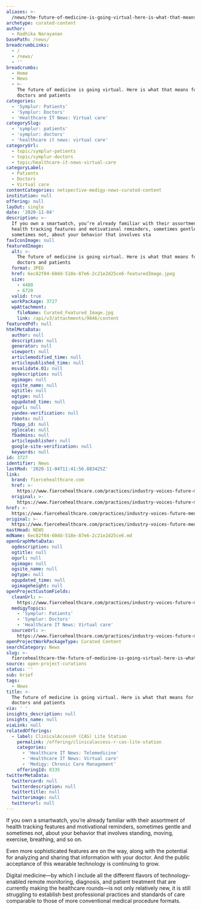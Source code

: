 ```yaml
---
aliases: >-
  /news/the-future-of-medicine-is-going-virtual-here-is-what-that-means-for-both-doctors-and-patients
archetype: curated-content
author:
  - Radhika Narayanan
basePath: /news/
breadcrumbLinks:
  - /
  - /news/
  - ''
breadcrumbs:
  - Home
  - News
  - >-
    The future of medicine is going virtual. Here is what that means for both
    doctors and patients
categories:
  - 'Symplur: Patients'
  - 'Symplur: Doctors'
  - 'Healthcare IT News: Virtual care'
categorySlug:
  - 'symplur: patients'
  - 'symplur: doctors'
  - 'healthcare it news: virtual care'
categoryUrl:
  - topic/symplur-patients
  - topic/symplur-doctors
  - topic/healthcare-it-news-virtual-care
categoryLabel:
  - Patients
  - Doctors
  - Virtual care
contentCategories: netspective-medigy-news-curated-content
institution: null
offering: null
layOut: single
date: '2020-11-04'
description: >-
  If you own a smartwatch, you’re already familiar with their assortment of
  health tracking features and motivational reminders, sometimes gentle and
  sometimes not, about your behavior that involves sta
favIconImage: null
featuredImage:
  alt: >-
    The future of medicine is going virtual. Here is what that means for both
    doctors and patients
  format: JPEG
  href: 6ec82f04-60dd-518e-87e6-2c21e2d25ce6-featuredImage.jpeg
  size:
    - 4480
    - 6720
  valid: true
  workPackage: 3727
  wpAttachment:
    fileName: Curated_Featured_Image.jpg
    link: /api/v3/attachments/9846/content
featuredPdf: null
htmlMetaData:
  author: null
  description: null
  generator: null
  viewport: null
  articlemodified_time: null
  articlepublished_time: null
  msvalidate.01: null
  ogdescription: null
  ogimage: null
  ogsite_name: null
  ogtitle: null
  ogtype: null
  ogupdated_time: null
  ogurl: null
  yandex-verification: null
  robots: null
  fbapp_id: null
  oglocale: null
  fbadmins: null
  articlepublisher: null
  google-site-verification: null
  keywords: null
id: 3727
identifier: News
lastMod: '2020-11-04T11:41:56.883425Z'
link:
  brand: fiercehealthcare.com
  href: >-
    https://www.fiercehealthcare.com/practices/industry-voices-future-medicine-going-virtual-here-what-means-for-both-doctors-and
  original: >-
    https://www.fiercehealthcare.com/practices/industry-voices-future-medicine-going-virtual-here-what-means-for-both-doctors-and
href: >-
  https://www.fiercehealthcare.com/practices/industry-voices-future-medicine-going-virtual-here-what-means-for-both-doctors-and
original: >-
  https://www.fiercehealthcare.com/practices/industry-voices-future-medicine-going-virtual-here-what-means-for-both-doctors-and
mastHead: NEWS
mdName: 6ec82f04-60dd-518e-87e6-2c21e2d25ce6.md
openGraphMetaData:
  ogdescription: null
  ogtitle: null
  ogurl: null
  ogimage: null
  ogsite_name: null
  ogtype: null
  ogupdated_time: null
  ogimageheight: null
openProjectCustomFields:
  cleanUrl: >-
    https://www.fiercehealthcare.com/practices/industry-voices-future-medicine-going-virtual-here-what-means-for-both-doctors-and
  medigyTopics:
    - 'Symplur: Patients'
    - 'Symplur: Doctors'
    - 'Healthcare IT News: Virtual care'
  sourceUrl: >-
    https://www.fiercehealthcare.com/practices/industry-voices-future-medicine-going-virtual-here-what-means-for-both-doctors-and
openProjectWorkPackageType: Curated Content
searchCategory: News
slug: >-
  fiercehealthcare-the-future-of-medicine-is-going-virtual-here-is-what-that-means-for-both-doctors-and-patients
source: open-project-curations
status: ''
sub: brief
tags:
  - News
title: >-
  The future of medicine is going virtual. Here is what that means for both
  doctors and patients
via: ' '
insights_description: null
insights_name: null
viaLink: null
relatedOfferings:
  - label: ClinicalAccess® (CAS) Lite Station
    permalink: /offering/clinicalaccess-r-cas-lite-station
    categories:
      - 'Healthcare IT News: Telemedicine'
      - 'Healthcare IT News: Virtual care'
      - 'Medigy: Chronic Care Management'
    offeringId: 8335
twitterMetaData:
  twittercard: null
  twitterdescription: null
  twittertitle: null
  twitterimage: null
  twitterurl: null
---
```

<p>If you own a smartwatch, you’re already familiar with their assortment of health tracking features and motivational reminders, sometimes gentle and sometimes not, about your behavior that involves standing, moving, exercise, breathing, and so on.&nbsp;</p><p>Even more sophisticated features are on the way, along with the potential for analyzing and sharing that information with your doctor. And the public acceptance of this wearable technology is continuing to grow.</p><p>Digital medicine—by which I include all the different flavors of technology-enabled remote monitoring, diagnosis, and patient treatment that are currently making the healthcare rounds—is not only relatively new, it is still struggling to establish best professional practices and standards of care comparable to those of more conventional medical procedure formats.&nbsp;</p>
